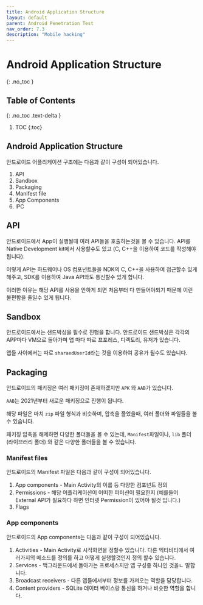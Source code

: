 ```yaml
---
title: Android Application Structure
layout: default
parent: Android Penetration Test
nav_order: 7.3
description: "Mobile hacking"
---
```


# Android Application Structure

{: .no_toc }

## Table of Contents
{: .no_toc .text-delta }

1. TOC
{:toc}


## Android Application Structure 

안드로이드 어플리케이션 구조에는 다음과 같이 구성이 되어있습니다.

1. API
2. Sandbox
3. Packaging
4. Manifest file
5. App Components
6. IPC

## API

안드로이드에서 App이 실행될때 여러 API들을 호출하는것을 볼 수 있습니다. API를 Native Development kit에서 사용할수도 있고 (C, C++을 이용하여 코드를 작성해야됩니다).

이렇게 API는 하드웨어나 OS 컴포넌트들을 NDK의 C, C++을 사용하여 접근할수 있게 해주고, SDK를 이용하여 Java API와도 통신할수 있게 합니다. 

이러한 이유는 해당 API를 사용을 안하게 되면 처음부터 다 만들어야되기 때문에 이런 불편함을 줄일수 있게 됩니다.

## Sandbox

안드로이드에서는 샌드박싱을 필수로 진행을 합니다. 안드로이드 샌드박싱은 각각의 APP마다 VM으로 돌아가며 앱 마다 따로 프포레스, 디렉토리, 유저가 있습니다. 

앱들 사이에서는 따로 `sharaedUserId`라는 것을 이용하여 공유가 될수도 있습니다. 

## Packaging 

안드로이드의 패키징은 여러 패키징이 존재하겠지만 `APK` 와 `AAB`가 있습니다. 

`AAB`는 2021년부터 새로운 패키징으로 진행이 됩니다. 

해당 파일은 마치 `zip` 파일 형식과 비슷하며, 압축을 풀었을때, 여러 폴더와 파일들을 볼 수 있습니다.

패키징 압축을 해제하면 다양한 폴더들을 볼 수 있는데, `Manifest`파일이나, `lib` 폴더 (라이브러리 폴더) 와 같은 다양한 폴더들을 볼 수 있습니다.

### Manifest files

안드로이드의 Manifest 파일은 다음과 같이 구성이 되어있습니다.

1. App components - Main Activity의 이름 등 다양한 컴포넌트 정의
2. Permissions - 해당 어플리케이션이 어떠한 퍼미션이 필요한지 (예를들어 External API가 필요하다 하면 인터넷 Permission이 있어야 될것 입니다.)
3. Flags

### App components

안드로이드의 App components는 다음과 같이 구성이 되어있습니다.

1. Activities - Main Activity로 시작화면을 정할수 있습니다. 다른 엑티비티에서 여러가지의 메소드를 정의를 하고 어떻게 실행할것인지 정의 할수 있습니다.
2. Services - 백그라운드에서 돌아가는 프로세스지만 앱 구성중 하나인 것을ㄴ 말합니다.
3. Broadcast receivers - 다른 앱들에서부터 정보를 가져오는 역할을 담당합니다.
4. Content providers - SQLite 데이터 베이스랑 통신을 하거나 비슷한 역할을 합니다. 